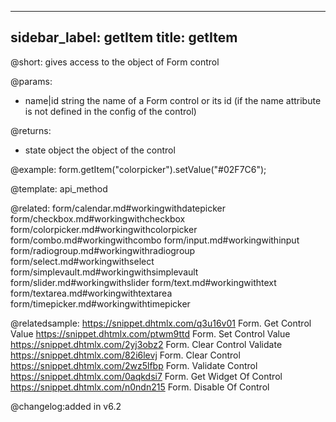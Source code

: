 
---
sidebar_label: getItem
title: getItem
---          

@short: gives access to the object of Form control

@params:
- name|id	string		the name of a Form control or its id (if the name attribute is not defined in the config of the control)

@returns:
- state 		object		the object of the control



@example:
form.getItem("colorpicker").setValue("#02F7C6");


@template: api_method

@related: 
form/calendar.md#workingwithdatepicker
form/checkbox.md#workingwithcheckbox
form/colorpicker.md#workingwithcolorpicker
form/combo.md#workingwithcombo
form/input.md#workingwithinput
form/radiogroup.md#workingwithradiogroup
form/select.md#workingwithselect
form/simplevault.md#workingwithsimplevault
form/slider.md#workingwithslider
form/text.md#workingwithtext
form/textarea.md#workingwithtextarea
form/timepicker.md#workingwithtimepicker

@relatedsample: 
https://snippet.dhtmlx.com/q3u16v01	Form. Get Control Value
https://snippet.dhtmlx.com/ptwm9ttd	Form. Set Control Value
https://snippet.dhtmlx.com/2yj3obz2	Form. Clear Control Validate
https://snippet.dhtmlx.com/82i6levj	Form. Clear Control
https://snippet.dhtmlx.com/2wz5lfbp	Form. Validate Control
https://snippet.dhtmlx.com/0aqkdsi7	Form. Get Widget Of Control
https://snippet.dhtmlx.com/n0ndn215	Form. Disable Of Control

@changelog:added in v6.2 

